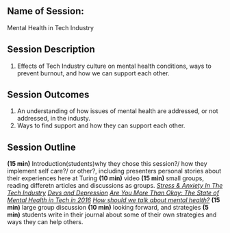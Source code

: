 ## Name of Session: 
Mental Health in Tech Industry

## Session Description 

1. Effects of Tech Industry culture on mental health conditions, ways to prevent burnout, and how we can support each other.

## Session Outcomes 

1. An understanding of how issues of mental health are addressed, or not addressed, in the industy.
2. Ways to find support and how they can support each other.

## Session Outline 

**(15 min)** Introduction(students)why they chose this session?/ how they implement self care?/ or other?, including presenters personal stories about their experiences here at Turing
**(10 min)** video
**(15 min)** small groups, reading differetn articles and discussions as groups.
     *[Stress & Anxiety In The Tech Industry](https://risepsychology.com/blog/2017/10/30/stressintech)*
     *[Devs and Depression](http://baugues.com/devs-and-depression)*
     *[Are You More Than Okay: The State of Mental Health in Tech in 2016](https://modelviewculture.com/pieces/are-you-more-than-okay-the-state-of-mental-health-in-tech-in-2016)*
     *[How should we talk about mental health?](https://ideas.ted.com/how-should-we-talk-about-mental-health/)*
**(15 min)** large group discussion
**(10 min)** looking forward, and strategies
**(5 min)** students write in their journal about some of their own strategies and ways they can help others.
